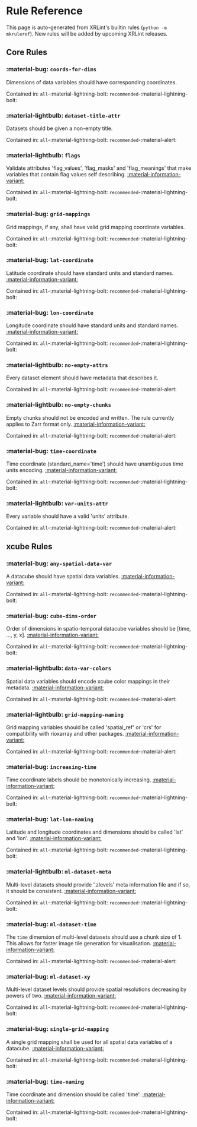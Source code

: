 # Rule Reference

This page is auto-generated from XRLint's builtin rules (`python -m mkruleref`).
New rules will be added by upcoming XRLint releases.

## Core Rules

### :material-bug: `coords-for-dims`

Dimensions of data variables should have corresponding coordinates.

Contained in:  `all`-:material-lightning-bolt: `recommended`-:material-lightning-bolt:

### :material-lightbulb: `dataset-title-attr`

Datasets should be given a non-empty title.

Contained in:  `all`-:material-lightning-bolt: `recommended`-:material-alert:

### :material-lightbulb: `flags`

Validate attributes 'flag_values', 'flag_masks' and 'flag_meanings' that make variables that contain flag values self describing. 
[:material-information-variant:](https://cfconventions.org/cf-conventions/cf-conventions.html#flags)

Contained in:  `all`-:material-lightning-bolt: `recommended`-:material-lightning-bolt:

### :material-bug: `grid-mappings`

Grid mappings, if any, shall have valid grid mapping coordinate variables.

Contained in:  `all`-:material-lightning-bolt: `recommended`-:material-lightning-bolt:

### :material-bug: `lat-coordinate`

Latitude coordinate should have standard units and standard names.
[:material-information-variant:](https://cfconventions.org/cf-conventions/cf-conventions.html#latitude-coordinate)

Contained in:  `all`-:material-lightning-bolt: `recommended`-:material-lightning-bolt:

### :material-bug: `lon-coordinate`

Longitude coordinate should have standard units and standard names.
[:material-information-variant:](https://cfconventions.org/cf-conventions/cf-conventions.html#longitude-coordinate)

Contained in:  `all`-:material-lightning-bolt: `recommended`-:material-lightning-bolt:

### :material-lightbulb: `no-empty-attrs`

Every dataset element should have metadata that describes it.

Contained in:  `all`-:material-lightning-bolt: `recommended`-:material-alert:

### :material-lightbulb: `no-empty-chunks`

Empty chunks should not be encoded and written. The rule currently applies to Zarr format only.
[:material-information-variant:](https://docs.xarray.dev/en/stable/generated/xarray.Dataset.to_zarr.html#xarray-dataset-to-zarr)

Contained in:  `all`-:material-lightning-bolt: `recommended`-:material-alert:

### :material-bug: `time-coordinate`

Time coordinate (standard_name='time') should have unambiguous time units encoding.
[:material-information-variant:](https://cfconventions.org/cf-conventions/cf-conventions.html#time-coordinate)

Contained in:  `all`-:material-lightning-bolt: `recommended`-:material-lightning-bolt:

### :material-lightbulb: `var-units-attr`

Every variable should have a valid 'units' attribute.

Contained in:  `all`-:material-lightning-bolt: `recommended`-:material-alert:

## xcube Rules

### :material-bug: `any-spatial-data-var`

A datacube should have spatial data variables.
[:material-information-variant:](https://xcube.readthedocs.io/en/latest/cubespec.html#data-model-and-format)

Contained in:  `all`-:material-lightning-bolt: `recommended`-:material-lightning-bolt:

### :material-bug: `cube-dims-order`

Order of dimensions in spatio-temporal datacube variables should be [time, ..., y, x].
[:material-information-variant:](https://xcube.readthedocs.io/en/latest/cubespec.html#data-model-and-format)

Contained in:  `all`-:material-lightning-bolt: `recommended`-:material-lightning-bolt:

### :material-lightbulb: `data-var-colors`

Spatial data variables should encode xcube color mappings in their metadata.
[:material-information-variant:](https://xcube.readthedocs.io/en/latest/cubespec.html#encoding-of-colors)

Contained in:  `all`-:material-lightning-bolt: `recommended`-:material-alert:

### :material-lightbulb: `grid-mapping-naming`

Grid mapping variables should be called 'spatial_ref' or 'crs' for compatibility with rioxarray and other packages.
[:material-information-variant:](https://xcube.readthedocs.io/en/latest/cubespec.html#spatial-reference)

Contained in:  `all`-:material-lightning-bolt: `recommended`-:material-alert:

### :material-bug: `increasing-time`

Time coordinate labels should be monotonically increasing.
[:material-information-variant:](https://xcube.readthedocs.io/en/latest/cubespec.html#temporal-reference)

Contained in:  `all`-:material-lightning-bolt: `recommended`-:material-lightning-bolt:

### :material-bug: `lat-lon-naming`

Latitude and longitude coordinates and dimensions should be called 'lat' and 'lon'.
[:material-information-variant:](https://xcube.readthedocs.io/en/latest/cubespec.html#spatial-reference)

Contained in:  `all`-:material-lightning-bolt: `recommended`-:material-lightning-bolt:

### :material-lightbulb: `ml-dataset-meta`

Multi-level datasets should provide '.zlevels' meta information file and if so, it should be consistent.
[:material-information-variant:](https://xcube.readthedocs.io/en/latest/mldatasets.html#the-xcube-levels-format)

Contained in:  `all`-:material-lightning-bolt: `recommended`-:material-lightning-bolt:

### :material-bug: `ml-dataset-time`

The `time` dimension of multi-level datasets should use a chunk size of 1. This allows for faster image tile generation for visualisation.
[:material-information-variant:](https://xcube.readthedocs.io/en/latest/mldatasets.html#definition)

Contained in:  `all`-:material-lightning-bolt: `recommended`-:material-alert:

### :material-bug: `ml-dataset-xy`

Multi-level dataset levels should provide spatial resolutions decreasing by powers of two.
[:material-information-variant:](https://xcube.readthedocs.io/en/latest/mldatasets.html#definition)

Contained in:  `all`-:material-lightning-bolt: `recommended`-:material-lightning-bolt:

### :material-bug: `single-grid-mapping`

A single grid mapping shall be used for all spatial data variables of a datacube.
[:material-information-variant:](https://xcube.readthedocs.io/en/latest/cubespec.html#spatial-reference)

Contained in:  `all`-:material-lightning-bolt: `recommended`-:material-lightning-bolt:

### :material-bug: `time-naming`

Time coordinate and dimension should be called 'time'.
[:material-information-variant:](https://xcube.readthedocs.io/en/latest/cubespec.html#temporal-reference)

Contained in:  `all`-:material-lightning-bolt: `recommended`-:material-lightning-bolt:

